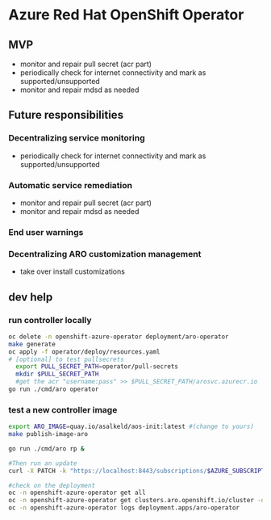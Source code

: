 # Azure Red Hat OpenShift Operator

## MVP

* monitor and repair pull secret (acr part)
* periodically check for internet connectivity and mark as supported/unsupported
* monitor and repair mdsd as needed

## Future responsibilities

### Decentralizing service monitoring

* periodically check for internet connectivity and mark as supported/unsupported

### Automatic service remediation

* monitor and repair pull secret (acr part)
* monitor and repair mdsd as needed

### End user warnings

### Decentralizing ARO customization management

* take over install customizations

## dev help

### run controller locally
```sh
oc delete -n openshift-azure-operator deployment/aro-operator
make generate
oc apply -f operator/deploy/resources.yaml
# [optional] to test pullsecrets
  export PULL_SECRET_PATH=operator/pull-secrets
  mkdir $PULL_SECRET_PATH
  #get the acr "username:pass" >> $PULL_SECRET_PATH/arosvc.azurecr.io
go run ./cmd/aro operator
```

### test a new controller image

```sh
export ARO_IMAGE=quay.io/asalkeld/aos-init:latest #(change to yours)
make publish-image-aro

go run ./cmd/aro rp &

#Then run an update
curl -X PATCH -k "https://localhost:8443/subscriptions/$AZURE_SUBSCRIPTION/resourceGroups/$RESOURCEGROUP/providers/Microsoft.RedHatOpenShift/openShiftClusters/$CLUSTER?api-version=admin" --header "Content-Type: application/json" -d "{}"

#check on the deployment
oc -n openshift-azure-operator get all
oc -n openshift-azure-operator get clusters.aro.openshift.io/cluster -o yaml
oc -n openshift-azure-operator logs deployment.apps/aro-operator
```
